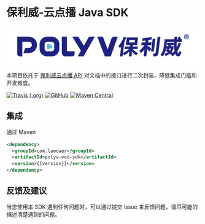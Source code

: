 # 保利威-云点播 Java SDK

[![](LOGO.png)](http://www.polyv.net)

本项目依托于 [保利威云点播 API](http://dev.polyv.net/category/videoproduct/v-api/) 对文档中的接口进行二次封装，降低集成门槛和开发难度。

[![Travis (.org)](https://img.shields.io/travis/huangzijian888/Polyv-Vod-SDK)](https://travis-ci.org/github/huangzijian888/Polyv-Vod-SDK)  [![GitHub](https://img.shields.io/github/license/huangzijian888/Polyv-Vod-SDK)](https://github.com/huangzijian888/Polyv-Vod-SDK/blob/master/LICENSE)  [![Maven Central](https://img.shields.io/maven-central/v/com.lamdaer/polyv-vod-sdk)](https://search.maven.org/search?q=a:polyv-vod-sdk)  

## 集成

通过 Maven

```xml
<dependency>
  <groupId>com.lamdaer</groupId>
  <artifactId>polyv-vod-sdk</artifactId>
  <version>{{version}}</version>
</dependency>
```

## 反馈及建议

当您使用本 SDK 遇到任何问题时，可以通过提交 issue 来反馈问题，请尽可能的描述清楚遇到的问题。
